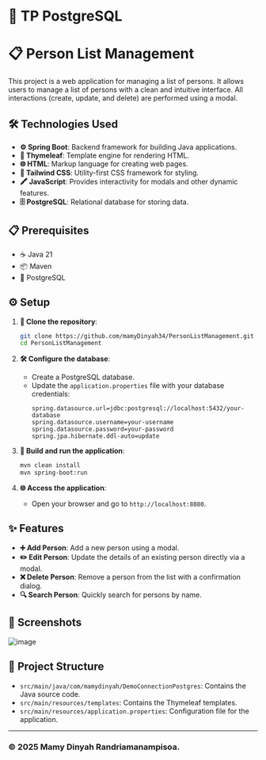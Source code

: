 # 🐘 TP PostgreSQL 

# 📋 Person List Management

This project is a web application for managing a list of persons. It allows users to manage a list of persons with a clean and intuitive interface. All interactions (create, update, and delete) are performed using a modal.

## 🛠️ Technologies Used

- **⚙️ Spring Boot**: Backend framework for building Java applications.
- **📄 Thymeleaf**: Template engine for rendering HTML.
- **🌐 HTML**: Markup language for creating web pages.
- **🎨 Tailwind CSS**: Utility-first CSS framework for styling.
- **🖍️ JavaScript**: Provides interactivity for modals and other dynamic features.
- **🗄️ PostgreSQL**: Relational database for storing data.

## 📋 Prerequisites

- ☕ Java 21
- 📦 Maven
- 🐘 PostgreSQL

## ⚙️ Setup

1. **📂 Clone the repository**:
    ```sh
    git clone https://github.com/mamyDinyah34/PersonListManagement.git
    cd PersonListManagement
    ```

2. **🛠️ Configure the database**:
    - Create a PostgreSQL database.
    - Update the `application.properties` file with your database credentials:
        ```properties
        spring.datasource.url=jdbc:postgresql://localhost:5432/your-database
        spring.datasource.username=your-username
        spring.datasource.password=your-password
        spring.jpa.hibernate.ddl-auto=update
        ```

3. **🚀 Build and run the application**:
    ```sh
    mvn clean install
    mvn spring-boot:run
    ```

4. **🌐 Access the application**:
    - Open your browser and go to `http://localhost:8080`.

## ✨ Features

- **➕ Add Person**: Add a new person using a modal.
- **✏️ Edit Person**: Update the details of an existing person directly via a modal.
- **❌ Delete Person**: Remove a person from the list with a confirmation dialog.
- **🔍 Search Person**: Quickly search for persons by name.

## 📸 Screenshots

![image](https://github.com/user-attachments/assets/4edf6c24-5760-4aef-900d-87d173075545)


## 📂 Project Structure

- `src/main/java/com/mamydinyah/DemoConnectionPostgres`: Contains the Java source code.
- `src/main/resources/templates`: Contains the Thymeleaf templates.
- `src/main/resources/application.properties`: Configuration file for the application.

---

### ©️ 2025 Mamy Dinyah Randriamanampisoa.

